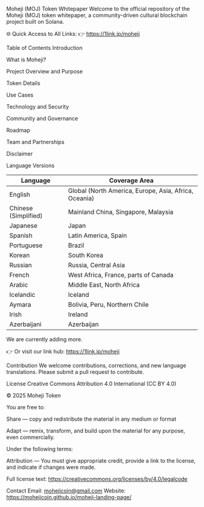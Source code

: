 Moheji (MOJ) Token Whitepaper
Welcome to the official repository of the Moheji (MOJ) token whitepaper, a community-driven cultural blockchain project built on Solana.

🌐 Quick Access to All Links:
👉 https://1link.jp/moheji

Table of Contents
Introduction

What is Moheji?

Project Overview and Purpose

Token Details

Use Cases

Technology and Security

Community and Governance

Roadmap

Team and Partnerships

Disclaimer

Language Versions

| Language              | Coverage Area                                      |
|-----------------------|---------------------------------------------------|
| English               | Global (North America, Europe, Asia, Africa, Oceania) |
| Chinese (Simplified)   | Mainland China, Singapore, Malaysia               |
| Japanese              | Japan                                             |
| Spanish               | Latin America, Spain                              |
| Portuguese            | Brazil                                            |
| Korean                | South Korea                                       |
| Russian               | Russia, Central Asia                              |
| French                | West Africa, France, parts of Canada              |
| Arabic                | Middle East, North Africa                         |
| Icelandic             | Iceland                                           |
| Aymara                | Bolivia, Peru, Northern Chile                     |
| Irish                 | Ireland                                           |
| Azerbaijani           | Azerbaijan                                        |

We are currently adding more.

👉 Or visit our link hub: https://1link.jp/moheji

Contribution
We welcome contributions, corrections, and new language translations.
Please submit a pull request to contribute.

License
Creative Commons Attribution 4.0 International (CC BY 4.0)

© 2025 Moheji Token

You are free to:

Share — copy and redistribute the material in any medium or format

Adapt — remix, transform, and build upon the material for any purpose, even commercially.

Under the following terms:

Attribution — You must give appropriate credit, provide a link to the license, and indicate if changes were made.

Full license text:
https://creativecommons.org/licenses/by/4.0/legalcode

Contact
Email: mohejicoin@gmail.com
Website: https://mohejicoin.github.io/moheji-landing-page/

